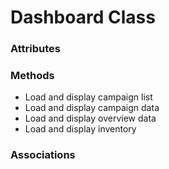 # Dashboard Class

### Attributes

### Methods

- Load and display campaign list
- Load and display campaign data
- Load and display overview data
- Load and display inventory

### Associations
